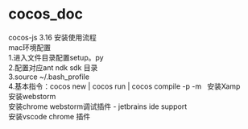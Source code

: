 # cocos_doc</br>
cocos-js 3.16 安装使用流程</br>
mac环境配置</br>
1.进入文件目录配置setup。py</br>
2.配置对应ant ndk sdk 目录</br>
3.source ~/.bash_profile  
4.基本指令：cocos new | cocos run | cocos compile -p -m  
安装Xamp  
安装webstorm  
安装chrome webstorm调试插件 - jetbrains ide support  
安装vscode chrome 插件  


